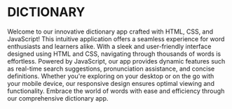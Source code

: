 # DICTIONARY
Welcome to our innovative dictionary app crafted with HTML, CSS, and JavaScript! This intuitive application offers a seamless experience for word enthusiasts and learners alike. With a sleek and user-friendly interface designed using HTML and CSS, navigating through thousands of words is effortless. Powered by JavaScript, our app provides dynamic features such as real-time search suggestions, pronunciation assistance, and concise definitions. Whether you're exploring on your desktop or on the go with your mobile device, our responsive design ensures optimal viewing and functionality. Embrace the world of words with ease and efficiency through our comprehensive dictionary app.
